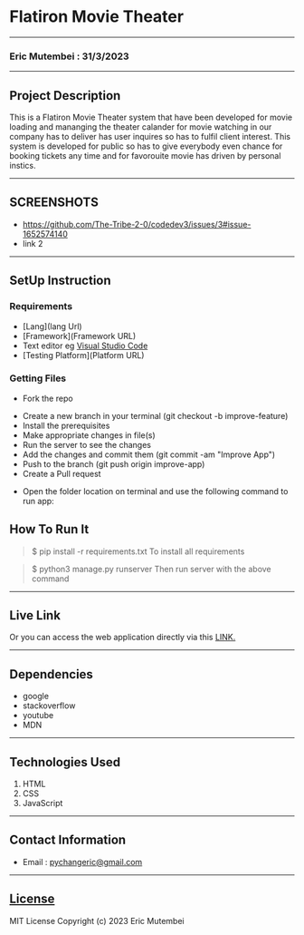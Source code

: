 # Flatiron Movie Theater
*****
### Eric Mutembei : 31/3/2023
****
## Project Description
This is a Flatiron Movie Theater system that have been developed for movie loading and mananging the theater calander for 
movie watching in our company has to deliver has user inquires so has to fulfil client interest.
This system is developed for public so has to give everybody even chance for booking tickets any time and for favorouite movie
has driven by personal instics.
******

## SCREENSHOTS
- https://github.com/The-Tribe-2-0/codedev3/issues/3#issue-1652574140
- link 2


********
## SetUp Instruction
### Requirements
* [Lang](lang Url)
* [Framework](Framework URL)
* Text editor eg [Visual Studio Code](https://code.visualstudio.com/download)
* [Testing Platform](Platform URL)


### Getting Files
* Fork the repo
- Create a new branch in your terminal (git checkout -b improve-feature)
- Install the prerequisites
- Make appropriate changes in file(s)
- Run the server to see the changes
- Add the changes and commit them (git commit -am "Improve App")
- Push to the branch (git push origin improve-app)
- Create a Pull request
* Open the folder location on terminal and use the following command to run app:

## How To Run It
>  $ pip install -r requirements.txt
To install all requirements

> $ python3 manage.py runserver
Then run server with the above command
*****
## Live Link
Or you can access the web application directly via this [LINK.](link.com/)
*****
## Dependencies
- google
- stackoverflow
- youtube
- MDN
*****
## Technologies Used
1. HTML
2. CSS
3. JavaScript
*****
## Contact Information
* Email : pychangeric@gmail.com
*****
## [License](LICENSE)
MIT License
Copyright (c) 2023 Eric Mutembei